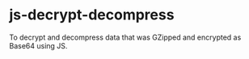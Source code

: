 # js-decrypt-decompress
To decrypt and decompress data that was GZipped and encrypted as Base64 using JS.
